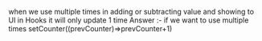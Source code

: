 when we use multiple times in adding or subtracting value and showing to UI in Hooks it will only update 1 time
Answer :-
if we want to use multiple times 
setCounter((prevCounter)=>prevCounter+1)
